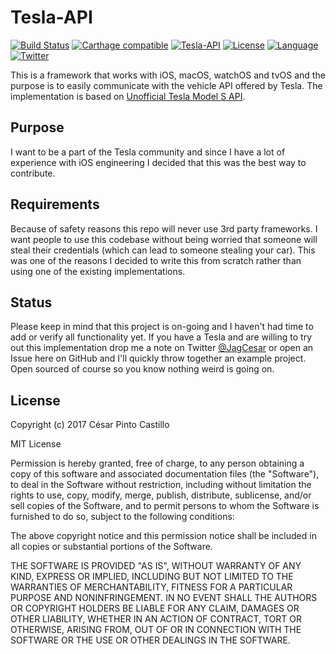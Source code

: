 # Tesla-API

[![Build Status](https://www.bitrise.io/app/b4c6282d36e95749/status.svg?token=Uko7wcLVPmPuUDLSLr3stg&branch=master)](https://www.bitrise.io/app/b4c6282d36e95749)
[![Carthage compatible](https://img.shields.io/badge/Carthage-compatible-4BC51D.svg?style=flat)](https://github.com/Carthage/Carthage)
[![Tesla-API](https://img.shields.io/badge/platform-iOS%20%7C%20macOS%20%7C%20watchOS%20%7C%20tvOS-lightgrey.svg?style=flat)](https://github.com/JagCesar/Tesla-API)
[![License](https://img.shields.io/badge/license-MIT-AA8DF8.svg?style=flat)](https://github.com/JagCesar/Tesla-API/blob/master/LICENSE)
[![Language](https://img.shields.io/badge/language-Swift%203-E05C43.svg?style=flat)](https://swift.org)
[![Twitter](https://img.shields.io/badge/twitter-@JagCesar-00ACED.svg?style=flat)](http://twitter.com/JagCesar)

This is a framework that works with iOS, macOS, watchOS and tvOS and the purpose is to easily communicate with the vehicle API offered by Tesla. The implementation is based on [Unofficial Tesla Model S API](https://docs.timdorr.apiary.io).

## Purpose

I want to be a part of the Tesla community and since I have a lot of experience with iOS engineering I decided that this was the best way to contribute.

## Requirements

Because of safety reasons this repo will never use 3rd party frameworks. I want people to use this codebase without being worried that someone will steal their credentials (which can lead to someone stealing your car). This was one of the reasons I decided to write this from scratch rather than using one of the existing implementations.

## Status

Please keep in mind that this project is on-going and I haven't had time to add or verify all functionality yet. If you have a Tesla and are willing to try out this implementation drop me a note on Twitter [@JagCesar](https://twitter.com/jagcesar) or open an Issue here on GitHub and I'll quickly throw together an example project. Open sourced of course so you know nothing weird is going on.

## License

Copyright (c) 2017 César Pinto Castillo

MIT License

Permission is hereby granted, free of charge, to any person obtaining
a copy of this software and associated documentation files (the
"Software"), to deal in the Software without restriction, including
without limitation the rights to use, copy, modify, merge, publish,
distribute, sublicense, and/or sell copies of the Software, and to
permit persons to whom the Software is furnished to do so, subject to
the following conditions:

The above copyright notice and this permission notice shall be
included in all copies or substantial portions of the Software.

THE SOFTWARE IS PROVIDED "AS IS", WITHOUT WARRANTY OF ANY KIND,
EXPRESS OR IMPLIED, INCLUDING BUT NOT LIMITED TO THE WARRANTIES OF
MERCHANTABILITY, FITNESS FOR A PARTICULAR PURPOSE AND
NONINFRINGEMENT. IN NO EVENT SHALL THE AUTHORS OR COPYRIGHT HOLDERS BE
LIABLE FOR ANY CLAIM, DAMAGES OR OTHER LIABILITY, WHETHER IN AN ACTION
OF CONTRACT, TORT OR OTHERWISE, ARISING FROM, OUT OF OR IN CONNECTION
WITH THE SOFTWARE OR THE USE OR OTHER DEALINGS IN THE SOFTWARE.
